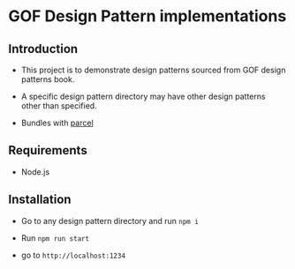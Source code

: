 # GOF Design Pattern implementations

## Introduction

* This project is to demonstrate design patterns sourced from GOF design patterns book.

* A specific design pattern directory may have other design patterns other than specified.

* Bundles with [parcel](https://parceljs.org/getting_started.html)

## Requirements

* Node.js

## Installation 

* Go to any design pattern directory and run `npm i`

* Run `npm run start`

* go to `http://localhost:1234`